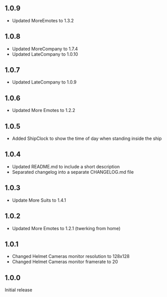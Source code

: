 ## 1.0.9

- Updated MoreEmotes to 1.3.2

## 1.0.8

- Updated MoreCompany to 1.7.4
- Updated LateCompany to 1.0.10

## 1.0.7

- Updated LateCompany to 1.0.9

## 1.0.6

- Updated More Emotes to 1.2.2

## 1.0.5

- Added ShipClock to show the time of day when standing inside the ship

## 1.0.4

- Updated README.md to include a short description
- Separated changelog into a separate CHANGELOG.md file

## 1.0.3

- Update More Suits to 1.4.1

## 1.0.2

- Updated More Emotes to 1.2.1 (twerking from home)

## 1.0.1

- Changed Helmet Cameras monitor resolution to 128x128
- Changed Helmet Cameras monitor framerate to 20

## 1.0.0

Initial release
